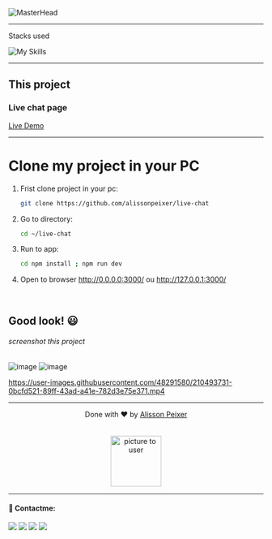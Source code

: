 ![MasterHead](https://media.discordapp.net/attachments/902734948270759937/1022928123932713110/Frame_1.png)

---

Stacks used<br>

![My Skills](https://skillicons.dev/icons?i=nextjs,react,nodejs,tailwindcss,typescript)

---

## This project
### Live chat page


<a href='https://live-chat-production-5094.up.railway.app/'>Live Demo</a>

---

# Clone my project in your PC

1. Frist clone project in your pc:
    ```bash
    git clone https://github.com/alissonpeixer/live-chat
    ```
2.  Go to directory:
    ```bash
    cd ~/live-chat
    ```
3.  Run to app:
    ```bash
    cd npm install ; npm run dev
    ```
4.  Open to browser
    http://0.0.0.0:3000/ ou http://127.0.0.1:3000/

</br>



## Good look! 😃

###### screenshot this project
![image](https://user-images.githubusercontent.com/48291580/210493615-08adc66e-1002-4e62-89d6-44d69ba8066d.png)
![image](https://user-images.githubusercontent.com/48291580/210493666-bc612e6b-77a3-4936-b546-b6c9517d627f.png)

https://user-images.githubusercontent.com/48291580/210493731-0bcfd521-89ff-43ad-a41e-782d3e75e371.mp4




---

<p align="center">
    <span class="copyright">Done with ❤️ by <a href="https://github.com/alissonpeixer">Alisson Peixer</a></span>
    <br><br><br>
   <img src="https://avatars.githubusercontent.com/u/48291580" width="100px" alt="picture to user">
</p>

---

#### 📨 Contactme:

[<img src="https://img.shields.io/badge/website-%234285F4.svg?&style=for-the-badge&logo=safari&logoColor=white" />](https://alissonpeixer.github.io)
[<img src="https://img.shields.io/badge/alizof%236011-%237289DA.svg?&style=for-the-badge&logo=discord&logoColor=white" />](https://discord.com/)
[<img src="https://img.shields.io/badge/telegram-%232CA5E0.svg?&style=for-the-badge&logo=telegram&logoColor=white" />](https://t.me/alissonpeixer)
[<img src="https://img.shields.io/badge/mail-%23D14836.svg?&style=for-the-badge&logo=gmail&logoColor=white" />](mailto:alissonpeixer4@gmail.com)
